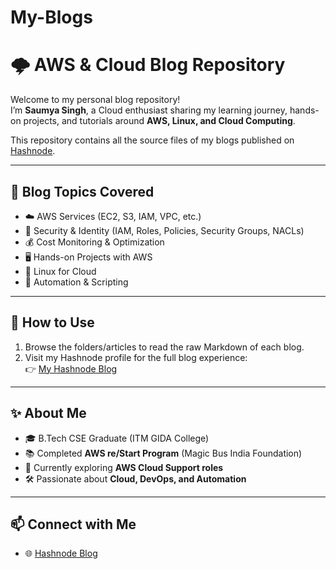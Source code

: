 # My-Blogs
# 🌩️ AWS & Cloud Blog Repository

Welcome to my personal blog repository!  
I’m **Saumya Singh**, a Cloud enthusiast sharing my learning journey, hands-on projects, and tutorials around **AWS, Linux, and Cloud Computing**.  

This repository contains all the source files of my blogs published on [Hashnode](https://hashnode.com/@SAUMYA24).  

---

## 📖 Blog Topics Covered
- ☁️ AWS Services (EC2, S3, IAM, VPC, etc.)
- 🔐 Security & Identity (IAM, Roles, Policies, Security Groups, NACLs)
- 💰 Cost Monitoring & Optimization
- 🖥️ Hands-on Projects with AWS
- 🐧 Linux for Cloud
- 📜 Automation & Scripting

---

## 🚀 How to Use
1. Browse the folders/articles to read the raw Markdown of each blog.  
2. Visit my Hashnode profile for the full blog experience:  
   👉 [My Hashnode Blog](https://hashnode.com/@SAUMYA24)  

---

## ✨ About Me
- 🎓 B.Tech CSE Graduate (ITM GIDA College)  
- 📚 Completed **AWS re/Start Program** (Magic Bus India Foundation)  
- 🌱 Currently exploring **AWS Cloud Support roles**  
- 🛠️ Passionate about **Cloud, DevOps, and Automation**  

---

## 📫 Connect with Me
- 🌐 [Hashnode Blog](https://hashnode.com/@SAUMYA24) 

